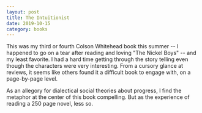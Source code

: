 ```yaml
---
layout: post
title: The Intuitionist
date: 2019-10-15
category: books
---
```


This was my third or fourth Colson Whitehead book this summer -- I happened to go on a tear after reading and loving "The Nickel Boys" -- and my least favorite. I had a hard time getting through the story telling even though the characters were very interesting. From a cursory glance at reviews, it seems like others found it a difficult book to engage with, on a page-by-page level.

As an allegory for dialectical social theories about progress, I find the metaphor at the center of this book compelling. But as the experience of reading a 250 page novel, less so.